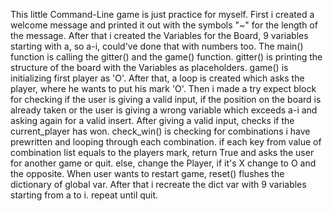 This little Command-Line game is just practice for myself.
First i created a welcome message and printed it out with the symbols "~" for the length of the message.
After that i created the Variables for the Board, 9 variables starting with a, so a-i, could've done that with numbers too.
The main() function is calling the gitter() and the game() function.
gitter() is printing the structure of the board with the Variables as placeholders.
game() is initializing first player as 'O'.
After that, a loop is created which asks the player, where he wants to put his mark 'O'.
Then i made a try expect block for checking if the user is giving a valid input, if the position on the board is already taken or
the user is giving a wrong variable which exceeds a-i and asking again for a valid insert.
After giving a valid input, checks if the current_player has won.
check_win() is checking for combinations i have prewritten and looping through each combination. if each key from value of combination list
equals to the players mark, return True and asks the user for another game or quit.
else, change the Player, if it's X change to O and the opposite.
When user wants to restart game, reset() flushes the dictionary of global var.
After that i recreate the dict var with 9 variables starting from a to i.
repeat until quit.
